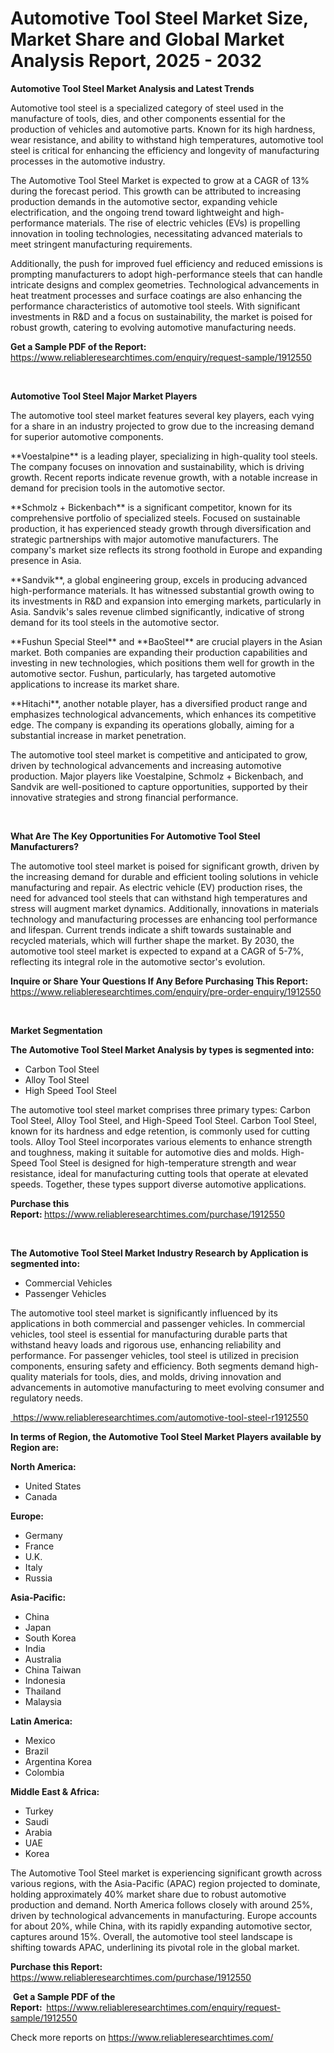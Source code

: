 <p><h1>Automotive Tool Steel Market Size, Market Share and Global Market Analysis Report, 2025 - 2032</h1></p><p><strong>Automotive Tool Steel Market Analysis and Latest Trends</strong></p>
<p><p>Automotive tool steel is a specialized category of steel used in the manufacture of tools, dies, and other components essential for the production of vehicles and automotive parts. Known for its high hardness, wear resistance, and ability to withstand high temperatures, automotive tool steel is critical for enhancing the efficiency and longevity of manufacturing processes in the automotive industry.</p><p>The Automotive Tool Steel Market is expected to grow at a CAGR of 13% during the forecast period. This growth can be attributed to increasing production demands in the automotive sector, expanding vehicle electrification, and the ongoing trend toward lightweight and high-performance materials. The rise of electric vehicles (EVs) is propelling innovation in tooling technologies, necessitating advanced materials to meet stringent manufacturing requirements.</p><p>Additionally, the push for improved fuel efficiency and reduced emissions is prompting manufacturers to adopt high-performance steels that can handle intricate designs and complex geometries. Technological advancements in heat treatment processes and surface coatings are also enhancing the performance characteristics of automotive tool steels. With significant investments in R&D and a focus on sustainability, the market is poised for robust growth, catering to evolving automotive manufacturing needs.</p></p>
<p><strong>Get a Sample PDF of the Report:&nbsp;</strong> <a href="https://www.reliableresearchtimes.com/enquiry/request-sample/1912550?utm_campaign=3170&utm_medium=2&utm_source=Github&utm_content=ia&utm_term=03042025&utm_id=automotive-tool-steel">https://www.reliableresearchtimes.com/enquiry/request-sample/1912550</a></p>
<p>&nbsp;</p>
<p><strong>Automotive Tool Steel Major Market Players</strong></p>
<p><p>The automotive tool steel market features several key players, each vying for a share in an industry projected to grow due to the increasing demand for superior automotive components.</p><p>**Voestalpine** is a leading player, specializing in high-quality tool steels. The company focuses on innovation and sustainability, which is driving growth. Recent reports indicate revenue growth, with a notable increase in demand for precision tools in the automotive sector.</p><p>**Schmolz + Bickenbach** is a significant competitor, known for its comprehensive portfolio of specialized steels. Focused on sustainable production, it has experienced steady growth through diversification and strategic partnerships with major automotive manufacturers. The company's market size reflects its strong foothold in Europe and expanding presence in Asia.</p><p>**Sandvik**, a global engineering group, excels in producing advanced high-performance materials. It has witnessed substantial growth owing to its investments in R&D and expansion into emerging markets, particularly in Asia. Sandvik's sales revenue climbed significantly, indicative of strong demand for its tool steels in the automotive sector.</p><p>**Fushun Special Steel** and **BaoSteel** are crucial players in the Asian market. Both companies are expanding their production capabilities and investing in new technologies, which positions them well for growth in the automotive sector. Fushun, particularly, has targeted automotive applications to increase its market share.</p><p>**Hitachi**, another notable player, has a diversified product range and emphasizes technological advancements, which enhances its competitive edge. The company is expanding its operations globally, aiming for a substantial increase in market penetration.</p><p>The automotive tool steel market is competitive and anticipated to grow, driven by technological advancements and increasing automotive production. Major players like Voestalpine, Schmolz + Bickenbach, and Sandvik are well-positioned to capture opportunities, supported by their innovative strategies and strong financial performance.</p></p>
<p>&nbsp;</p>
<p><strong>What Are The Key Opportunities For Automotive Tool Steel Manufacturers?</strong></p>
<p><p>The automotive tool steel market is poised for significant growth, driven by the increasing demand for durable and efficient tooling solutions in vehicle manufacturing and repair. As electric vehicle (EV) production rises, the need for advanced tool steels that can withstand high temperatures and stress will augment market dynamics. Additionally, innovations in materials technology and manufacturing processes are enhancing tool performance and lifespan. Current trends indicate a shift towards sustainable and recycled materials, which will further shape the market. By 2030, the automotive tool steel market is expected to expand at a CAGR of 5-7%, reflecting its integral role in the automotive sector's evolution.</p></p>
<p><strong>Inquire or Share Your Questions If Any Before Purchasing This Report:</strong> <a href="https://www.reliableresearchtimes.com/enquiry/pre-order-enquiry/1912550?utm_campaign=3170&utm_medium=2&utm_source=Github&utm_content=ia&utm_term=03042025&utm_id=automotive-tool-steel">https://www.reliableresearchtimes.com/enquiry/pre-order-enquiry/1912550</a></p>
<p>&nbsp;</p>
<p><strong>Market Segmentation</strong></p>
<p><strong>The Automotive Tool Steel Market Analysis by types is segmented into:</strong></p>
<p><ul><li>Carbon Tool Steel</li><li>Alloy Tool Steel</li><li>High Speed Tool Steel</li></ul></p>
<p><p>The automotive tool steel market comprises three primary types: Carbon Tool Steel, Alloy Tool Steel, and High-Speed Tool Steel. Carbon Tool Steel, known for its hardness and edge retention, is commonly used for cutting tools. Alloy Tool Steel incorporates various elements to enhance strength and toughness, making it suitable for automotive dies and molds. High-Speed Tool Steel is designed for high-temperature strength and wear resistance, ideal for manufacturing cutting tools that operate at elevated speeds. Together, these types support diverse automotive applications.</p></p>
<p><strong>Purchase this Report:&nbsp;</strong><a href="https://www.reliableresearchtimes.com/purchase/1912550?utm_campaign=3170&utm_medium=2&utm_source=Github&utm_content=ia&utm_term=03042025&utm_id=automotive-tool-steel">https://www.reliableresearchtimes.com/purchase/1912550</a></p>
<p>&nbsp;</p>
<p><strong>The Automotive Tool Steel Market Industry Research by Application is segmented into:</strong></p>
<p><ul><li>Commercial Vehicles</li><li>Passenger Vehicles</li></ul></p>
<p><p>The automotive tool steel market is significantly influenced by its applications in both commercial and passenger vehicles. In commercial vehicles, tool steel is essential for manufacturing durable parts that withstand heavy loads and rigorous use, enhancing reliability and performance. For passenger vehicles, tool steel is utilized in precision components, ensuring safety and efficiency. Both segments demand high-quality materials for tools, dies, and molds, driving innovation and advancements in automotive manufacturing to meet evolving consumer and regulatory needs.</p></p>
<p><a href="https://www.reliableresearchtimes.com/automotive-tool-steel-r1912550?utm_campaign=3170&utm_medium=2&utm_source=Github&utm_content=ia&utm_term=03042025&utm_id=automotive-tool-steel">&nbsp;https://www.reliableresearchtimes.com/automotive-tool-steel-r1912550</a></p>
<p><strong>In terms of Region, the Automotive Tool Steel Market Players available by Region are:</strong></p>
<p>
    <p> <strong> North America: </strong>
        <ul>
            <li>United States</li>
            <li>Canada</li>
        </ul>
        </p> 
    <p> <strong> Europe: </strong>
        <ul>
            <li>Germany</li>
            <li>France</li>
            <li>U.K.</li>
            <li>Italy</li>
            <li>Russia</li>
        </ul>
        </p> 
    <p> <strong> Asia-Pacific: </strong>
        <ul>
            <li>China</li>
            <li>Japan</li>
            <li>South Korea</li>
            <li>India</li>
            <li>Australia</li>
            <li>China Taiwan</li>
            <li>Indonesia</li>
            <li>Thailand</li>
            <li>Malaysia</li>
        </ul>
        </p> 
    <p> <strong> Latin America: </strong>
        <ul>
            <li>Mexico</li>
            <li>Brazil</li>
            <li>Argentina Korea</li>
            <li>Colombia</li>
        </ul>
        </p> 
    <p> <strong> Middle East & Africa: </strong>
        <ul>
            <li>Turkey</li>
            <li>Saudi</li>
            <li>Arabia</li>
            <li>UAE</li>
            <li>Korea</li>
        </ul>
    </p>
    </p>
<p><p>The Automotive Tool Steel market is experiencing significant growth across various regions, with the Asia-Pacific (APAC) region projected to dominate, holding approximately 40% market share due to robust automotive production and demand. North America follows closely with around 25%, driven by technological advancements in manufacturing. Europe accounts for about 20%, while China, with its rapidly expanding automotive sector, captures around 15%. Overall, the automotive tool steel landscape is shifting towards APAC, underlining its pivotal role in the global market.</p></p>
<p><strong>Purchase this Report: </strong><a href="https://www.reliableresearchtimes.com/purchase/1912550?utm_campaign=3170&utm_medium=2&utm_source=Github&utm_content=ia&utm_term=03042025&utm_id=automotive-tool-steel">https://www.reliableresearchtimes.com/purchase/1912550</a></p>
<p>&nbsp;<strong>Get a Sample PDF of the Report:&nbsp;&nbsp;</strong><a href="https://www.reliableresearchtimes.com/enquiry/request-sample/1912550?utm_campaign=3170&utm_medium=2&utm_source=Github&utm_content=ia&utm_term=03042025&utm_id=automotive-tool-steel">https://www.reliableresearchtimes.com/enquiry/request-sample/1912550</a></p>
<p><strong></strong></p>
<p>Check more reports on <a href="https://www.reliableresearchtimes.com/?utm_campaign=3170&utm_medium=2&utm_source=Github&utm_content=ia&utm_term=03042025&utm_id=automotive-tool-steel">https://www.reliableresearchtimes.com/</a></p>